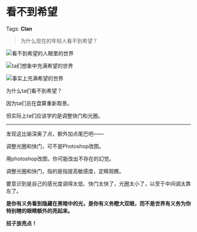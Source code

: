 # 看不到希望

Tags: **Clan**

> 为什么现在的年轻人看不到希望？



![](https://pic1.zhimg.com/50/v2-15e723e6ee4170efef9090c5557c2acb_720w.jpg?source=2c26e567)看不到希望的人眼里的世界  


![](https://picx.zhimg.com/50/v2-94fe4cd698917a0f4a79810233c2de4e_720w.jpg?source=2c26e567)ta们想象中充满希望的世界  


![](https://pica.zhimg.com/50/v2-416fa5eed1315b6bfa19521ae8e8b4dc_720w.jpg?source=2c26e567)事实上充满希望的世界  


为什么ta们看不到希望？

因为ta们总在盘算重新取景。

但实际上ta们应该学的是调整快门和光圈。



---

发现这比喻深奥了点，额外加点尾巴吧——

调整光圈和快门，可不是Photoshop改图。

用photoshop改图，你可能改出不存在的幻觉。

调整光圈和快门，指的是指提高敏感度，定睛观瞧。

要意识到是自己的感光度调得太低、快门太快了，光圈太小了，以至于中间调太靠左了。

**是你有义务看到隐藏在黑暗中的光，是你有义务瞪大双眼，而不是世界有义务为你特别瞎的眼睛额外的亮起来。**

**招子放亮点！**



